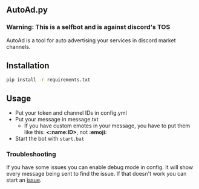 ## AutoAd.py
### Warning: This is a selfbot and is against discord's TOS

AutoAd is a tool for auto advertising your services in discord market channels.

## Installation
```bash
pip install -r requirements.txt
```

## Usage
- Put your token and channel IDs in config.yml
- Put your message in message.txt
  - If you have custom emotes in your message, you have to put them like this: **<:name:ID>**, not **:emoji:**
- Start the bot with `start.bat`

### Troubleshooting
If you have some issues you can enable debug mode in config. It will show every message being sent to find the issue.
If that doesn't work you can start an [issue](https://github.com/XtramCZ/auto-advertise-py/issues).
